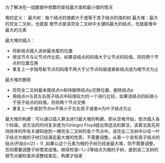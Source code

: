 
为了解决在一组数据中频繁的查找最大值和最小值的情况

堆的定义：
最大树：每个结点的值都大于或等于其子结点的值的树
最大堆：最大的完全二叉树，也就是 根节点是该完全二叉树中关键码最大的结点，也就是堆中最大的元素

最大堆的插入：
- 将新结点插入该树最末尾的位置
- 用该节点与父节点作比较，如果该结点的码值大于父节点的码值，则将两个节点的位置互换
- 重复上一步指导新节点的码值不再大于父节点码值或者新结点成为根节点为止

最大堆的删除
- 将完全二叉树最末尾结点m和待删除结点p交换位置，删除结点p
- 用结点m与其左右孩子结点中码值较大的一个进行比较，如果该结点的码值小于孩子结点的码值，则将两个节点交换
- 重复上一步直到节点m不再小于左右孩子或者m为叶子结点为止



最大堆的构建：可以通过插入算法进行最大堆的构建，即从空堆开始，依次插入各个码值。该方法的时间复杂度为O(nlogn)
Floyd提出筛选法的算法，该算法首先将待排序的所有关键码放到一棵完全二叉树的各个节点中。该完全二叉树中以任一叶子结点为根的子树已经满足最大堆的性质，不需要调整。从第一个具有孩子结点的结点i开始($\lceil n/2 \rceil -1$) ,如果以这个元素为根的子树已经是最大堆，则不需要调整，否则需要调整子树使其成堆。继续检查i-1,i-2等结点为根的子树，直到该二叉树的根节点被检查并调整结束后，构建才结束

 